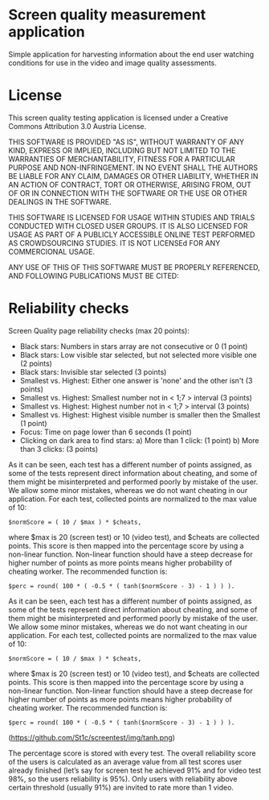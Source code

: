 Screen quality measurement application
=======


Simple application for harvesting information about the end user watching conditions for use in the video and image quality assessments.

License
=======
This screen quality testing application is licensed under a Creative Commons Attribution 3.0 Austria License.

THIS SOFTWARE IS PROVIDED "AS IS", WITHOUT WARRANTY OF ANY KIND, EXPRESS OR IMPLIED, INCLUDING BUT NOT LIMITED TO THE WARRANTIES OF MERCHANTABILITY, FITNESS FOR A PARTICULAR PURPOSE AND NON-INFRINGEMENT. IN NO EVENT SHALL THE AUTHORS BE LIABLE FOR ANY CLAIM, DAMAGES OR OTHER LIABILITY, WHETHER IN AN ACTION OF CONTRACT, TORT OR OTHERWISE, ARISING FROM, OUT OF OR IN CONNECTION WITH THE SOFTWARE OR THE USE OR OTHER DEALINGS IN THE SOFTWARE.

THIS SOFTWARE IS LICENSED FOR USAGE WITHIN STUDIES AND TRIALS CONDUCTED WITH CLOSED USER GROUPS. IT IS ALSO LICENSED FOR USAGE AS PART OF A PUBLICLY ACCESSIBLE ONLINE TEST PERFORMED AS CROWDSOURCING STUDIES. IT IS NOT LICENSEd FOR ANY COMMERCIONAL USAGE. 

ANY USE OF THIS OF THIS SOFTWARE MUST BE PROPERLY REFERENCED, AND FOLLOWING PUBLICATIONS MUST BE CITED:


Reliability checks
==================

Screen Quality page reliability checks (max 20 points): 

* Black stars: 				Numbers in stars array are not consecutive or 0 				(1 point)
* Black stars: 				Low visible star selected, but not selected more visible one 	(2 points)
* Black stars:				Invisible star selected 										(3 points)
* Smallest vs. Highest: 	Either one answer is 'none' and the other isn't 				(3 points)
* Smallest vs. Highest: 	Smallest number not in < 1;7 > interval							(3 points)
* Smallest vs. Highest: 	Highest number not in < 1;7 > interval							(3 points)
* Smallest vs. Highest: 	Highest visible number is smaller then the Smallest 			(1 point)
* Focus:					Time on page lower than 6 seconds 								(1 point)
* Clicking on dark area to find stars: 
							a)	More than 1 click:											(1 point)
							b)	More than 3 clicks:											(3 points)


As it can be seen, each test has a different number of points assigned, as some of the tests represent direct information about cheating, and some of them might be misinterpreted and performed poorly by mistake of the user. We allow some minor mistakes, whereas we do not want cheating in our application. For each test, collected points are normalized to the max value of 10: 

```
$normScore = ( 10 / $max ) * $cheats,
```

where $max is 20 (screen test) or 10 (video test), and $cheats are collected points. This score is then mapped into the percentage score by using a non-linear function. Non-linear function should have a steep decrease for higher number of points as more points means higher probability of cheating worker. The recommended function is:

```
$perc = round( 100 * ( -0.5 * ( tanh($normScore - 3) - 1 ) ) ).
```

As it can be seen, each test has a different number of points assigned, as some of the tests represent direct information about cheating, and some of them might be misinterpreted and performed poorly by mistake of the user. We allow some minor mistakes, whereas we do not want cheating in our application. For each test, collected points are normalized to the max value of 10: 

```
$normScore = ( 10 / $max ) * $cheats,
```

where $max is 20 (screen test) or 10 (video test), and $cheats are collected points. This score is then mapped into the percentage score by using a non-linear function. Non-linear function should have a steep decrease for higher number of points as more points means higher probability of cheating worker. The recommended function is:

```
$perc = round( 100 * ( -0.5 * ( tanh($normScore - 3) - 1 ) ) ).
```

(https://github.com/St1c/screentest/img/tanh.png)

The percentage score is stored with every test. The overall reliability score of the users is calculated as an average value from all test scores user already finished (let’s say for screen test he achieved 91% and for video test 98%, so the users reliability is 95%). Only users with reliability above certain threshold (usually 91%) are invited to rate more than 1 video. 